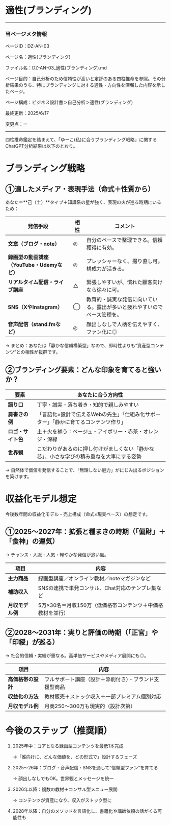 # 適性(ブランディング)

---

### 当ページメタ情報

ページID：DZ-AN-03

ページ名：適性(ブランディング)

ファイル名：DZ-AN-03_適性(ブランディング).md

ページ目的：自己分析のため信頼性が高いと定評のある四柱推命を参照。その分析結果のうち、特にブランディングに対する適性・方向性を深堀した内容を示したページ。

ページ構成：ビジネス設計書＞自己分析＞適性(ブランディング)

最終更新：2025/6/17

変更点：ー

---

四柱推命鑑定を踏まえて、「ゆーこ(私)に合うブランディング戦略」に関するChatGPT分析結果は以下のとおり。

# ブランディング戦略

## ①適したメディア・表現手法（命式＋性質から）

あなた＝**己（土）**タイプ＋知識系の星が強く、表現の火が巡る時期にいるため：

| **発信手段** | **相性** | **コメント** |
| --- | --- | --- |
| **文章（ブログ・note）** | ◎ | 自分のペースで整理できる。信頼獲得に有効。 |
| **録画型の動画講座（YouTube・Udemyなど）** | ◎ | プレッシャーなく、撮り直し可。構成力が活きる。 |
| **リアルタイム配信・ライブ講座** | △ | 緊張しやすいが、慣れた顧客向けなら徐々に可。 |
| **SNS（XやInstagram）** | ◯ | 教育的・誠実な発信に向いている。露出が多いと疲れやすいのでペース管理を。 |
| **音声配信（stand.fmなど）** | ◎ | 顔出しなしで人柄を伝えやすく、ファン化に◎ |

→ まとめ：あなたは「静かな信頼構築型」なので、即時性よりも“資産型コンテンツ”との相性が抜群です。

## ②ブランディング要素：どんな印象を育てると強いか？

| **要素** | **あなたに合う方向性** |
| --- | --- |
| **語り口** | 丁寧・誠実・落ち着き・知的で親しみやすい |
| **肩書きの例** | 「言語化×設計で伝えるWebの先生」「仕組み化サポーター」「静かに育てるコンテンツ作り」 |
| **ロゴ・サイト色** | 土＋火を補う：ベージュ・アイボリー・赤茶・オレンジ・深緑 |
| **世界観** | こだわりがあるのに押し付けがましくない「静かな芯」、小さな学びの積み重ねを大事にする姿勢 |

→ 自然体で価値を発信することで、「無理しない魅力」がにじみ出るポジションを築けます。

# 収益化モデル想定

今後数年間の収益化モデル・売上構成（命式×現実ベース）の想定です。

## ①2025〜2027年：拡張と種まきの時期（「偏財」＋「食神」の運気）

→ チャンス・人脈・人気・軽やかな発信が追い風。

| **項目** | **内容** |
| --- | --- |
| **主力商品** | 録画型講座／オンライン教材／noteマガジンなど |
| **補助収入** | SNSの連携で単発コンサル、Chat対応のテンプレ集など |
| **月収モデル例** | 5万×30名＝月収150万（低価格帯コンテンツ＋中価格教材を並行） |

## ②2028〜2031年：実りと評価の時期（「正官」や「印綬」が巡る）

→ 社会的信頼・実績が重なる。高単価サービスやメディア展開にも◎。

| **項目** | **内容** |
| --- | --- |
| **高価格帯の設計** | フルサポート講座（設計＋添削付き）・ブランド支援型商品 |
| **収益化の方法** | 教材販売＋ストック収入＋一部プレミアム個別対応 |
| **月収モデル例** | 月商250〜300万も現実的（設計次第） |

# 今後のステップ（推奨順）

1. 2025年中：コアとなる録画型コンテンツを最低1本完成
    
    →「誰向けに、どんな価値を、どの形式で」設計するフェーズ
    
2. 2025〜26年：ブログ・音声配信・SNSを通して“信頼型ファン”を育てる
    
    → 顔出しなしでもOK。世界観とメッセージを統一
    
3. 2026年以降：複数の教材＋コンサル型メニュー展開
    
    → コンテンツが資産になり、収入がストック型に
    
4. 2028年以降：自分のメソッドを言語化し、書籍化や講師依頼の話がくる可能性も